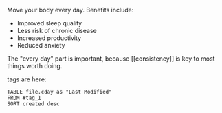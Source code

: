 ---
---

Move your body every day. Benefits include:

- Improved sleep quality
- Less risk of chronic disease
- Increased productivity
- Reduced anxiety

The "every day" part is important, because [[consistency]] is key to most things worth doing.

tags are here:

```dataview
TABLE file.cday as "Last Modified"
FROM #tag_1 
SORT created desc
```

